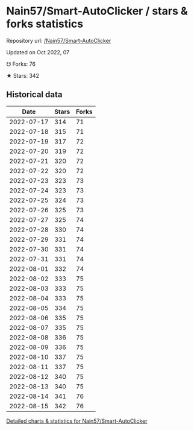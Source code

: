 # Nain57/Smart-AutoClicker / stars & forks statistics

Repository url: [/Nain57/Smart-AutoClicker](https://github.com/Nain57/Smart-AutoClicker)

Updated on Oct 2022, 07

☋ Forks: 76

★ Stars: 342

## Historical data
| Date | Stars | Forks |
|------|-------|-------|
| 2022-07-17 | 314 | 71 | 
| 2022-07-18 | 315 | 71 | 
| 2022-07-19 | 317 | 72 | 
| 2022-07-20 | 319 | 72 | 
| 2022-07-21 | 320 | 72 | 
| 2022-07-22 | 320 | 72 | 
| 2022-07-23 | 323 | 73 | 
| 2022-07-24 | 323 | 73 | 
| 2022-07-25 | 324 | 73 | 
| 2022-07-26 | 325 | 73 | 
| 2022-07-27 | 325 | 74 | 
| 2022-07-28 | 330 | 74 | 
| 2022-07-29 | 331 | 74 | 
| 2022-07-30 | 331 | 74 | 
| 2022-07-31 | 331 | 74 | 
| 2022-08-01 | 332 | 74 | 
| 2022-08-02 | 333 | 75 | 
| 2022-08-03 | 333 | 75 | 
| 2022-08-04 | 333 | 75 | 
| 2022-08-05 | 334 | 75 | 
| 2022-08-06 | 335 | 75 | 
| 2022-08-07 | 335 | 75 | 
| 2022-08-08 | 336 | 75 | 
| 2022-08-09 | 336 | 75 | 
| 2022-08-10 | 337 | 75 | 
| 2022-08-11 | 337 | 75 | 
| 2022-08-12 | 340 | 75 | 
| 2022-08-13 | 340 | 75 | 
| 2022-08-14 | 341 | 76 | 
| 2022-08-15 | 342 | 76 | 


[Detailed charts & statistics for Nain57/Smart-AutoClicker](https://reviewgithub.com/rep/Nain57/Smart-AutoClicker)
